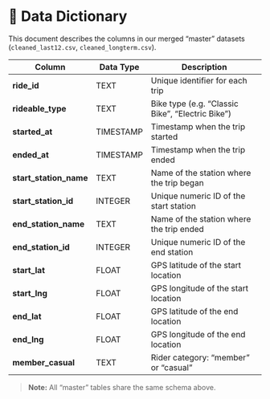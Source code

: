 # 📑 Data Dictionary

This document describes the columns in our merged “master” datasets (`cleaned_last12.csv`, `cleaned_longterm.csv`).

| Column               | Data Type   | Description                                                     |
|----------------------|-------------|-----------------------------------------------------------------|
| **ride_id**          | TEXT        | Unique identifier for each trip                                 |
| **rideable_type**    | TEXT        | Bike type (e.g. “Classic Bike”, “Electric Bike”)                |
| **started_at**       | TIMESTAMP   | Timestamp when the trip started                                 |
| **ended_at**         | TIMESTAMP   | Timestamp when the trip ended                                   |
| **start_station_name** | TEXT      | Name of the station where the trip began                        |
| **start_station_id** | INTEGER     | Unique numeric ID of the start station                          |
| **end_station_name** | TEXT        | Name of the station where the trip ended                        |
| **end_station_id**   | INTEGER     | Unique numeric ID of the end station                            |
| **start_lat**        | FLOAT       | GPS latitude of the start location                              |
| **start_lng**        | FLOAT       | GPS longitude of the start location                             |
| **end_lat**          | FLOAT       | GPS latitude of the end location                                |
| **end_lng**          | FLOAT       | GPS longitude of the end location                               |
| **member_casual**    | TEXT        | Rider category: “member” or “casual”                            |

> **Note:** All “master” tables share the same schema above. 